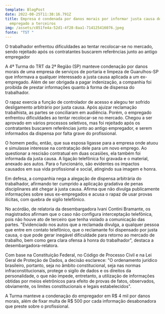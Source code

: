```yaml
---
template: BlogPost
date: 2022-08-25T11:38:16.791Z
title: Empresa é condenada por danos morais por informar justa causa de
  empregado a terceiros
img: /assets/c051fe4a-52d1-4f28-8aa1-714125416076.jpeg
fonte: "TST "
---
```

O trabalhador enfrentou dificuldades ao tentar recolocar-se no mercado, sendo rejeitado após os contratantes buscarem referências junto ao antigo empregador

A 4ª Turma do TRT da 2ª Região (SP) manteve condenação por danos morais de uma empresa de serviços de portaria e limpeza de Guarulhos-SP que informava a qualquer interessado a justa causa aplicada a um ex-empregado. Além de ser obrigada a pagar indenização, a companhia foi proibida de prestar informações quanto à forma de dispensa do trabalhador.

O rapaz exercia a função de controlador de acesso e alegou ter sofrido desligamento arbitrário por justa causa. Após ajuizar reclamação trabalhista, as partes se conciliaram em audiência. Porém, o empregado enfrentou dificuldades ao tentar recolocar-se no mercado. Chegou a ser aprovado em vários processos seletivos, mas foi rejeitado após os contratantes buscarem referências junto ao antigo empregador, e serem informados da dispensa por falta grave do profissional.

O homem pediu, então, que sua esposa ligasse para a empresa onde atuou e simulasse interesse na contratação dele para um novo emprego. Ao questionar a rescisão contratual em duas ocasiões, ela também foi informada da justa causa. A ligação telefônica foi gravada e o material, anexado aos autos. Para o funcionário, são evidentes os impactos causados em sua vida profissional e social, atingindo sua imagem e honra.

Em defesa, a companhia nega a alegação de dispensa arbitrária do trabalhador, afirmando ter cumprido a aplicação gradativa de penas disciplinares até chegar à justa causa. Afirma que não divulga publicamente informações sobre seus ex-empregados e acusa o rapaz de usar provas ilícitas, com quebra de sigilo telefônico.

No acórdão, de relatoria da desembargadora Ivani Contini Bramante, os magistrados afirmam que o caso não configura interceptação telefônica, pois não houve ato de terceiro que tenha violado a comunicação das partes. "Evidenciado nos autos que a reclamada divulga, a qualquer pessoa que entre em contato telefônico, que o reclamante foi dispensado por justa causa, o que pode gerar inegável dificuldade para retorno ao mercado de trabalho, bem como gera clara ofensa à honra do trabalhador", destaca a desembargadora-relatora.

Com base na Constituição Federal, no Código de Processo Civil e na Lei Geral de Proteção de Dados, a decisão esclarece: "O ordenamento jurídico brasileiro, portanto, seja no âmbito constitucional, seja nas normas infraconstitucionais, protege o sigilo de dados e os direitos da personalidade, o que não impede, entretanto, a utilização de informações obtidas por meios eletrônicos para efeito de provas de fatos, observados, obviamente, os limites constitucionais e legais estabelecidos".

A Turma manteve a condenação do empregador em R$ 4 mil por danos morais, além de fixar multa de R$ 500 por cada informação desabonadora que preste sobre o profissional.